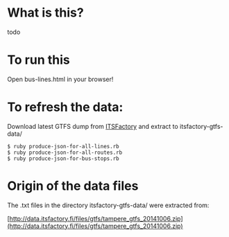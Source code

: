 # What is this?

todo

# To run this

Open bus-lines.html in your browser!

# To refresh the data:

Download latest GTFS dump from [ITSFactory](http://data.itsfactory.fi/files/tampere_gtfs_latest.zip) and extract to itsfactory-gtfs-data/

	$ ruby produce-json-for-all-lines.rb
	$ ruby produce-json-for-all-routes.rb
	$ ruby produce-json-for-bus-stops.rb

# Origin of the data files

The .txt files in the directory itsfactory-gtfs-data/ were extracted from:

[http://data.itsfactory.fi/files/gtfs/tampere_gtfs_20141006.zip](http://data.itsfactory.fi/files/gtfs/tampere_gtfs_20141006.zip)
